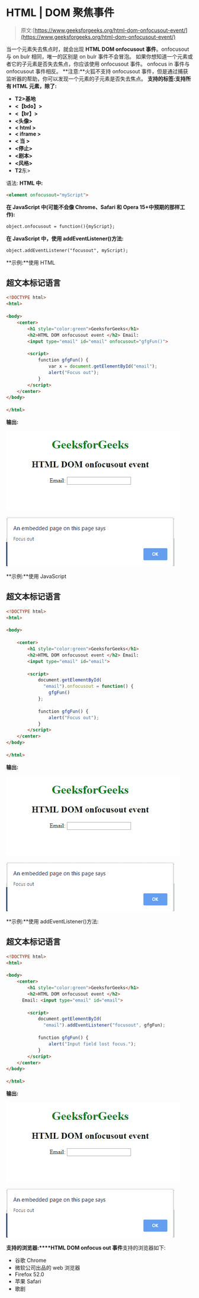 # HTML | DOM 聚焦事件

> 原文:[https://www.geeksforgeeks.org/html-dom-onfocusout-event/](https://www.geeksforgeeks.org/html-dom-onfocusout-event/)

当一个元素失去焦点时，就会出现 **HTML DOM onfocusout 事件**。onfocusout 与 on bulr 相同，唯一的区别是 on bulr 事件不会冒泡。
如果你想知道一个元素或者它的子元素是否失去焦点，你应该使用 onfocusout 事件。
onfocus in 事件与 onfocusout 事件相反。
**注意:**火狐不支持 onfocusout 事件，但是通过捕获监听器的帮助，你可以发现一个元素的子元素是否失去焦点。
**支持的标签:支持所有 HTML 元素，除了:**

*   **T2>基地**
*   **<【bdo】>**
*   **<【br】>**
*   **<头像>**
*   **< html >**
*   **< iframe >**
*   **< 当 >**
*   **<停止>**
*   **<剧本>**
*   **<风格>**
*   **T2**东>

语法:
**HTML 中:**

```html
<element onfocusout="myScript">
```

**在 JavaScript 中(可能不会像 Chrome、Safari 和 Opera 15+中预期的那样工作):**

```html
object.onfocusout = function(){myScript};
```

**在 JavaScript 中，使用 addEventListener()方法:**

```html
object.addEventListener("focusout", myScript);
```

**示例:**使用 HTML

## 超文本标记语言

```html
<!DOCTYPE html>
<html>

<body>
    <center>
        <h1 style="color:green">GeeksforGeeks</h1>
        <h2>HTML DOM onfocusout event </h2> Email:
        <input type="email" id="email" onfocusout="gfgFun()">

        <script>
            function gfgFun() {
                var x = document.getElementById("email");
                alert("Focus out");
            }
        </script>
    </center>
</body>

</html>
```

**输出:**

![](img/d8e4f2ab5e8f72b52c51d4c9048eb7ad.png)

![](img/811402713d333d64916573b668f3afd3.png)

**示例:**使用 JavaScript

## 超文本标记语言

```html
<!DOCTYPE html>
<html>

<body>

    <center>
        <h1 style="color:green">GeeksforGeeks</h1>
        <h2>HTML DOM onfocusout event </h2> Email:
        <input type="email" id="email">

        <script>
            document.getElementById(
              "email").onfocusout = function() {
                gfgFun()
            };

            function gfgFun() {
                alert("Focus out");
            }
        </script>
    </center>
</body>

</html>
```

**输出:**

![](img/d8e4f2ab5e8f72b52c51d4c9048eb7ad.png)

![](img/811402713d333d64916573b668f3afd3.png)

**示例:**使用 addEventListener()方法:

## 超文本标记语言

```html
<!DOCTYPE html>
<html>

<body>
    <center>
        <h1 style="color:green">GeeksforGeeks</h1>
        <h2>HTML DOM onfocusout event </h2>
      Email: <input type="email" id="email">

        <script>
            document.getElementById(
              "email").addEventListener("focusout", gfgFun);

            function gfgFun() {
                alert("Input field lost focus.");
            }
        </script>
    </center>
</body>

</html>
```

**输出:**

![](img/d8e4f2ab5e8f72b52c51d4c9048eb7ad.png)

![](img/811402713d333d64916573b668f3afd3.png)

**支持的浏览器:****HTML DOM onfocus out 事件**支持的浏览器如下:

*   谷歌 Chrome
*   微软公司出品的 web 浏览器
*   Firefox 52.0
*   苹果 Safari
*   歌剧